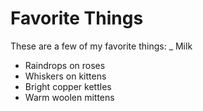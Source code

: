 # Favorite Things

These are a few of my favorite things:
_ Milk
- Raindrops on roses
- Whiskers on kittens
- Bright copper kettles
- Warm woolen mittens

